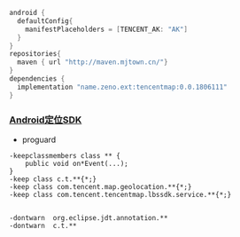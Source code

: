 




```groovy
android {
  defaultConfig{
    manifestPlaceholders = [TENCENT_AK: "AK"]
  } 
}
repositories{
  maven { url "http://maven.mjtown.cn/"}
}
dependencies {
  implementation "name.zeno.ext:tencentmap:0.0.1806111"
}
```

### [Android定位SDK](http://lbs.qq.com/geo/index.html)

- proguard
```proguard
-keepclassmembers class ** {
    public void on*Event(...);
}
-keep class c.t.**{*;}
-keep class com.tencent.map.geolocation.**{*;}
-keep class com.tencent.tencentmap.lbssdk.service.**{*;}
 
 
-dontwarn  org.eclipse.jdt.annotation.**
-dontwarn  c.t.**
```